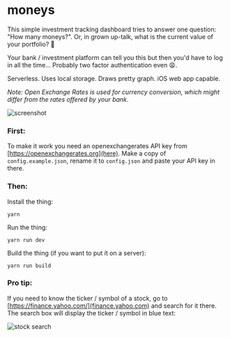 # moneys

This simple investment tracking dashboard tries to answer one question: "How many moneys?". Or, in grown up-talk, what is the current value of your portfolio? 🎩

Your bank / investment platform can tell you this but then you'd have to log in all the time... Probably two factor authentication even 😩.

Serverless. Uses local storage. Draws pretty graph. iOS web app capable.

_Note: Open Exchange Rates is used for currency conversion, which might differ from the rates offered by your bank._

![screenshot](https://i.imgur.com/RSVlIeO.png)

### First:
To make it work you need an openexchangerates API key from [https://openexchangerates.org](here). Make a copy of `config.example.json`, rename it to `config.json` and paste your API key in there.

### Then:
Install the thing:

```
yarn
```

Run the thing:

```
yarn run dev
```

Build the thing (if you want to put it on a server):

```
yarn run build
```

### Pro tip:
If you need to know the ticker / symbol of a stock, go to [https://finance.yahoo.com/](finance.yahoo.com) and search for it there. The search box will display the ticker / symbol in blue text:

![stock search](https://imgur.com/cULOAT5.png)
